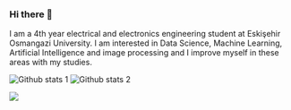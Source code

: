### Hi there 👋

I am a 4th year electrical and electronics engineering student at Eskişehir Osmangazi University. I am interested in Data Science, Machine Learning, Artificial Intelligence and image processing and I improve myself in these areas with my studies.

![Github stats 1](https://github-readme-stats.vercel.app/api?username=Ezellll&layout=compact&show_icons=true&theme=dracula)
![Github stats 2](https://github-readme-stats.vercel.app/api/top-langs/?username=Ezellll&layout=compact&show_icons=true&theme=dracula)

<a href="https://www.linkedin.com/in/abdulezel-bilgili/"><img src="https://www.vectorlogo.zone/logos/linkedin/linkedin-ar21.svg"></a>



<!--
**Ezellll/Ezellll** is a ✨ _special_ ✨ repository because its `README.md` (this file) appears on your GitHub profile.
Here are some ideas to get you started:

- 🔭 I’m currently working on ...
- 🌱 I’m currently learning ...
- 👯 I’m looking to collaborate on ...
- 🤔 I’m looking for help with ...
- 💬 Ask me about ...
- 📫 How to reach me: ...
- 😄 Pronouns: ...
- ⚡ Fun fact: ...
-->
